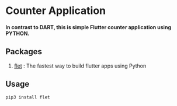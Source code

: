 #  Counter Application

#### In contrast to DART, this is simple Flutter counter application using PYTHON.

## Packages
1. [flet](https://flet.dev/) : The fastest way to build flutter apps using Python

## Usage
```bash
pip3 install flet
```

